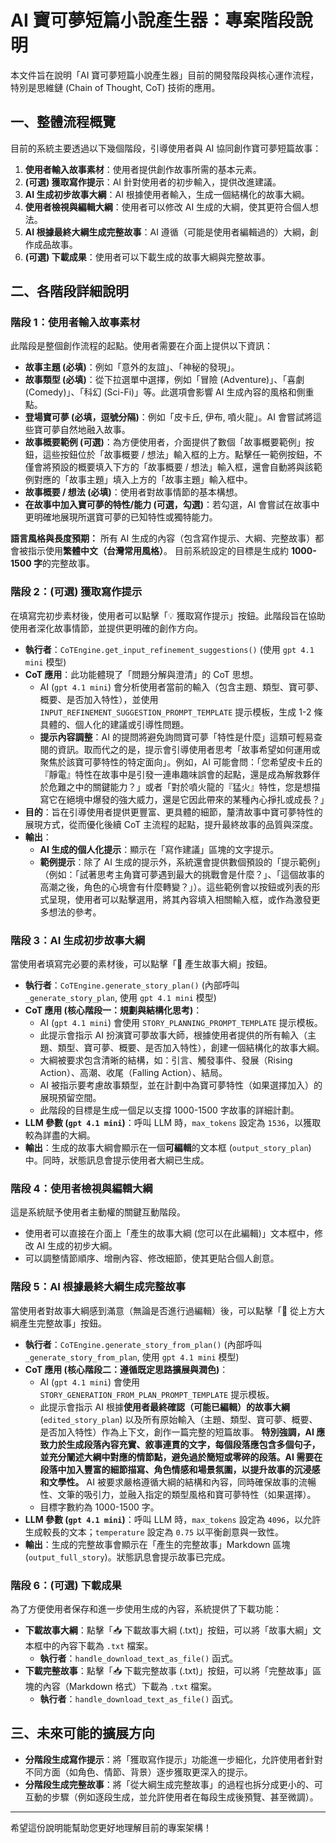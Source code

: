# AI 寶可夢短篇小說產生器：專案階段說明

本文件旨在說明「AI 寶可夢短篇小說產生器」目前的開發階段與核心運作流程，特別是思維鏈 (Chain of Thought, CoT) 技術的應用。

## 一、整體流程概覽

目前的系統主要透過以下幾個階段，引導使用者與 AI 協同創作寶可夢短篇故事：

1.  **使用者輸入故事素材**：使用者提供創作故事所需的基本元素。
2.  **(可選) 獲取寫作提示**：AI 針對使用者的初步輸入，提供改進建議。
3.  **AI 生成初步故事大綱**：AI 根據使用者輸入，生成一個結構化的故事大綱。
4.  **使用者檢視與編輯大綱**：使用者可以修改 AI 生成的大綱，使其更符合個人想法。
5.  **AI 根據最終大綱生成完整故事**：AI 遵循（可能是使用者編輯過的）大綱，創作成品故事。
6.  **(可選) 下載成果**：使用者可以下載生成的故事大綱與完整故事。

## 二、各階段詳細說明

### 階段 1：使用者輸入故事素材

此階段是整個創作流程的起點。使用者需要在介面上提供以下資訊：

*   **故事主題 (必填)**：例如「意外的友誼」、「神秘的發現」。
*   **故事類型 (必填)**：從下拉選單中選擇，例如「冒險 (Adventure)」、「喜劇 (Comedy)」、「科幻 (Sci-Fi)」等。此選項會影響 AI 生成內容的風格和側重點。
*   **登場寶可夢 (必填，逗號分隔)**：例如「皮卡丘, 伊布, 噴火龍」。AI 會嘗試將這些寶可夢自然地融入故事。
*   **故事概要範例 (可選)**：為方便使用者，介面提供了數個「故事概要範例」按鈕，這些按鈕位於「故事概要 / 想法」輸入框的上方。點擊任一範例按鈕，不僅會將預設的概要填入下方的「故事概要 / 想法」輸入框，還會自動將與該範例對應的「故事主題」填入上方的「故事主題」輸入框中。
*   **故事概要 / 想法 (必填)**：使用者對故事情節的基本構想。
*   **在故事中加入寶可夢的特性/能力 (可選，勾選)**：若勾選，AI 會嘗試在故事中更明確地展現所選寶可夢的已知特性或獨特能力。

**語言風格與長度預期：**
所有 AI 生成的內容（包含寫作提示、大綱、完整故事）都會被指示使用**繁體中文（台灣常用風格）**。
目前系統設定的目標是生成約 **1000-1500 字**的完整故事。

### 階段 2：(可選) 獲取寫作提示

在填寫完初步素材後，使用者可以點擊「💡 獲取寫作提示」按鈕。此階段旨在協助使用者深化故事情節，並提供更明確的創作方向。

*   **執行者**：`CoTEngine.get_input_refinement_suggestions()` (使用 `gpt 4.1 mini` 模型)
*   **CoT 應用**：此功能體現了「問題分解與澄清」的 CoT 思想。
    *   AI (`gpt 4.1 mini`) 會分析使用者當前的輸入（包含主題、類型、寶可夢、概要、是否加入特性），並使用 `INPUT_REFINEMENT_SUGGESTION_PROMPT_TEMPLATE` 提示模板，生成 1-2 條具體的、個人化的建議或引導性問題。
    *   **提示內容調整**：AI 的提問將避免詢問寶可夢「特性是什麼」這類可輕易查閱的資訊。取而代之的是，提示會引導使用者思考「故事希望如何運用或聚焦於該寶可夢特性的特定面向」。例如，AI 可能會問：「您希望皮卡丘的『靜電』特性在故事中是引發一連串趣味誤會的起點，還是成為解救夥伴於危難之中的關鍵能力？」或者「對於噴火龍的『猛火』特性，您是想描寫它在絕境中爆發的強大威力，還是它因此帶來的某種內心掙扎或成長？」
*   **目的**：旨在引導使用者提供更豐富、更具體的細節，釐清故事中寶可夢特性的展現方式，從而優化後續 CoT 主流程的起點，提升最終故事的品質與深度。
*   **輸出**：
    *   **AI 生成的個人化提示**：顯示在「寫作建議」區塊的文字提示。
    *   **範例提示**：除了 AI 生成的提示外，系統還會提供數個預設的「提示範例」（例如：「試著思考主角寶可夢遇到最大的挑戰會是什麼？」、「這個故事的高潮之後，角色的心境會有什麼轉變？」）。這些範例會以按鈕或列表的形式呈現，使用者可以點擊選用，將其內容填入相關輸入框，或作為激發更多想法的參考。

### 階段 3：AI 生成初步故事大綱

當使用者填寫完必要的素材後，可以點擊「📝 產生故事大綱」按鈕。

*   **執行者**：`CoTEngine.generate_story_plan()` (內部呼叫 `_generate_story_plan`, 使用 `gpt 4.1 mini` 模型)
*   **CoT 應用 (核心階段一：規劃與結構化思考)**：
    *   AI (`gpt 4.1 mini`) 會使用 `STORY_PLANNING_PROMPT_TEMPLATE` 提示模板。
    *   此提示會指示 AI 扮演寶可夢故事大師，根據使用者提供的所有輸入（主題、類型、寶可夢、概要、是否加入特性），創建一個結構化的故事大綱。
    *   大綱被要求包含清晰的結構，如：引言、觸發事件、發展（Rising Action）、高潮、收尾（Falling Action）、結局。
    *   AI 被指示要考慮故事類型，並在計劃中為寶可夢特性（如果選擇加入）的展現預留空間。
    *   此階段的目標是生成一個足以支撐 1000-1500 字故事的詳細計劃。
*   **LLM 參數 (`gpt 4.1 mini`)**：呼叫 LLM 時，`max_tokens` 設定為 `1536`，以獲取較為詳盡的大綱。
*   **輸出**：生成的故事大綱會顯示在一個**可編輯**的文本框 (`output_story_plan`) 中。同時，狀態訊息會提示使用者大綱已生成。

### 階段 4：使用者檢視與編輯大綱

這是系統賦予使用者主動權的關鍵互動階段。

*   使用者可以直接在介面上「產生的故事大綱 (您可以在此編輯)」文本框中，修改 AI 生成的初步大綱。
*   可以調整情節順序、增刪內容、修改細節，使其更貼合個人創意。

### 階段 5：AI 根據最終大綱生成完整故事

當使用者對故事大綱感到滿意（無論是否進行過編輯）後，可以點擊「📜 從上方大綱產生完整故事」按鈕。

*   **執行者**：`CoTEngine.generate_story_from_plan()` (內部呼叫 `_generate_story_from_plan`, 使用 `gpt 4.1 mini` 模型)
*   **CoT 應用 (核心階段二：遵循既定思路擴展與潤色)**：
    *   AI (`gpt 4.1 mini`) 會使用 `STORY_GENERATION_FROM_PLAN_PROMPT_TEMPLATE` 提示模板。
    *   此提示會指示 AI 根據**使用者最終確認（可能已編輯）的故事大綱** (`edited_story_plan`) 以及所有原始輸入（主題、類型、寶可夢、概要、是否加入特性）作為上下文，創作一篇完整的短篇故事。 **特別強調，AI 應致力於生成段落內容充實、敘事連貫的文字，每個段落應包含多個句子，並充分闡述大綱中對應的情節點，避免過於簡短或零碎的段落。AI 需要在段落中加入豐富的細節描寫、角色情感和場景氛圍，以提升故事的沉浸感和文學性。** AI 被要求嚴格遵循大綱的結構和內容，同時確保故事的流暢性、文筆的吸引力，並融入指定的類型風格和寶可夢特性（如果選擇）。
    *   目標字數約為 1000-1500 字。
*   **LLM 參數 (`gpt 4.1 mini`)**：呼叫 LLM 時，`max_tokens` 設定為 `4096`，以允許生成較長的文本；`temperature` 設定為 `0.75` 以平衡創意與一致性。
*   **輸出**：生成的完整故事會顯示在「產生的完整故事」Markdown 區塊 (`output_full_story`)。狀態訊息會提示故事已完成。

### 階段 6：(可選) 下載成果

為了方便使用者保存和進一步使用生成的內容，系統提供了下載功能：

*   **下載故事大綱**：點擊「📥 下載故事大綱 (.txt)」按鈕，可以將「故事大綱」文本框中的內容下載為 `.txt` 檔案。
    *   **執行者**：`handle_download_text_as_file()` 函式。
*   **下載完整故事**：點擊「📥 下載完整故事 (.txt)」按鈕，可以將「完整故事」區塊的內容（Markdown 格式）下載為 `.txt` 檔案。
    *   **執行者**：`handle_download_text_as_file()` 函式。

## 三、未來可能的擴展方向

*   **分階段生成寫作提示**：將「獲取寫作提示」功能進一步細化，允許使用者針對不同方面（如角色、情節、背景）逐步獲取更深入的提示。
*   **分階段生成完整故事**：將「從大綱生成完整故事」的過程也拆分成更小的、可互動的步驟（例如逐段生成，並允許使用者在每段生成後預覽、甚至微調）。

---

希望這份說明能幫助您更好地理解目前的專案架構！ 